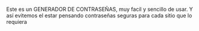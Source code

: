 Este es un GENERADOR DE CONTRASEÑAS, muy facil y sencillo de usar.
Y así evitemos el estar pensando contraseñas seguras para cada sitio que lo requiera
